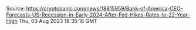 Source: https://cryptopanic.com/news/18815959/Bank-of-America-CEO-Forecasts-US-Recession-in-Early-2024-After-Fed-Hikes-Rates-to-22-Year-High
Thu, 03 Aug 2023 18:35:18 GMT
